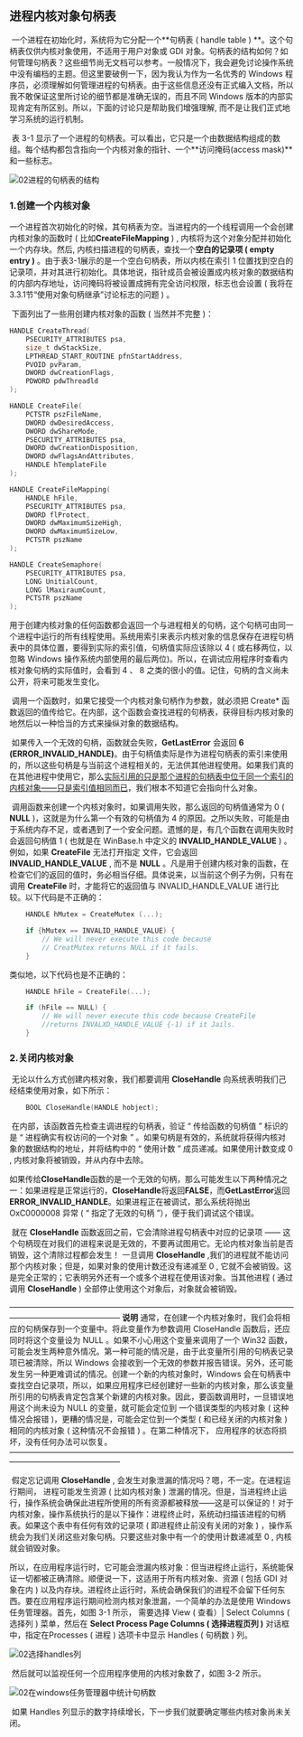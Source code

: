 ## 进程内核对象句柄表

​		一个进程在初始化时，系统将为它分配一个**句柄表 ( handle table ) **。这个句柄表仅供内核对象使用，不适用于用户对象或 GDI 对象。句柄表的结构如何？如何管理句柄表？这些细节尚无文档可以参考。一般情况下，我会避免讨论操作系统中没有编档的主题。但这里要破例一下，因为我认为作为一名优秀的 Windows 程序员，必须理解如何管理进程的句柄表。由于这些信息还没有正式编入文档，所以我不敢保证这里所讨论的细节都是准确无误的，而且不同 Windows 版本的内部实现肯定有所区别。所以，下面的讨论只是帮助我们增强理解, 而不是让我们正式地学习系统的运行机制。

​		表 3-1 显示了一个进程的句柄表。可以看出，它只是一个由数据结构组成的数组。每个结构都包含指向一个内核对象的指针、一个**访问掩码(access mask)**和一些标志。

![02进程的句柄表的结构](./markdowniamge/02进程的句柄表的结构.png)





### 1.创建一个内核对象

​		一个进程首次初始化的时候，其句柄表为空。当进程内的一个线程调用一个会创建内核对象的函数时 ( 比如**CreateFileMapping** ) , 内核将为这个对象分配并初始化一个内存块。然后, 内核扫描进程的句柄表，查找一个**空白的记录项 ( empty entry )** 。由于表3-1展示的是一个空白句柄表，所以内核在索引 1 位置找到空白的记录项，并对其进行初始化。具体地说，指针成员会被设置成内核对象的数据结构的内部内存地址，访问掩码将被设置成拥有完全访问权限，标志也会设置 ( 我将在3.3.1节“使用对象句柄继承”讨论标志的问题 ) 。

​		下面列出了一些用创建内核对象的函数 ( 当然并不完整 )：

```C++
HANDLE CreateThread(
	PSECURITY_ATTRIBUTES psa, 
    size_t dwStackSize,
	LPTHREAD_START_ROUTINE pfnStartAddress,
	PVOID pvParam,
	DWORD dwCreationFlags,
	PDWORD pdwThreadld
);

HANDLE CreateFile(
	PCTSTR pszFileName,
	DWORD dwDesiredAccess,
	DWORD dwShareMode,
	PSECURITY_ATTRIBUTES psa, 
    DWORD dwCreationDisposition, 
    DWORD dwFlagsAndAttributes, 
    HANDLE hTemplateFile
);

HANDLE CreateFileMapping( 
    HANDLE hFile, 
    PSECURITY_ATTRIBUTES psa, 
    DWORD flProtect,
	DWORD dwMaximumSizeHigh, 
    DWORD dwMaximumSizeLow, 
    PCTSTR pszName
);

HANDLE CreateSemaphore(
	PSECURITY_ATTRIBUTES psa,
	LONG UnitialCount,
	LONG lMaxiraumCount,
	PCTSTR pszName
);
```

​		用于创建内核对象的任何函数都会返回一个与进程相关的句柄，这个句柄可由同一个进程中运行的所有线程使用。系统用索引来表示内核对象的信息保存在进程句柄表中的具体位置，要得到实际的索引值，句柄值实际应该除以 4 ( 或右移两位，以忽略 Windows 操作系统内部使用的最后两位)。所以，在调试应用程序时查看内核对象句柄的实际值时，会看到 4 、 8 之类的很小的值。记住，句柄的含义尚未公开，将来可能发生变化。

​		调用一个函数时，如果它接受一个内核对象句柄作为参数，就必须把 Create* 函数返回的值传给它。在内部，这个函数会查找进程的句柄表，获得目标内核对象的地然后以一种恰当的方式来操纵对象的数据结构。

​		如果传入一个无效的句柄，函数就会失败，**GetLastError** 会返回 **6 (ERROR_INVALID_HANDLE)**。由于句柄值卖际是作为进程句柄表的索引来使用的，所以这些句柄是与当前这个进程相关的，无法供其他进程使用。如果我们真的在其他进程中使用它，那么<u>实际引用的只是那个进程的句柄表中位于同一个索引的内核对象——只是索引值相同而已</u>，我们根本不知道它会指向什么对象。

​		调用函数来创建一个内核对象时，如果调用失败，那么返回的句柄值通常为 0 ( **NULL** )，这就是为什么第一个有效的句柄值为 4 的原因。之所以失败，可能是由于系统内存不足，或者遇到了一个安全问题。遗憾的是，有几个函数在调用失败时会返回句柄值 1 ( 也就是在 WinBase.h 中定义的 **INVALID_HANDLE_VALUE** ) 。例如，如果 **CreateFile** 无法打开指定 文件，它会返回 **INVALID_HANDLE_VALUE** , 而不是 **NULL** 。凡是用于创建内核对象的函数，在检查它们的返回的值时，务必相当仔细。具体说来，以当前这个例子为例，只有在调用 **CreateFile** 时，才能将它的返回值与 INVALID_HANDLE_VALUE 进行比较。以下代码是不正确的：

```c++
	HANDLE hMutex = CreateMutex (...);

    if {hMutex == INVALID_HANDLE_VALUE) {
		// We will never execute this code because 
    	// CreatMutex returns NULL if it fails.
	}
```

类似地，以下代码也是不正确的：

```c++
	HANDLE hFile = CreateFile(...);

	if (hFile == NULL) {
		// We will never execute this code because CreateFile 
    	//returns INVALXD_HANDLE_VALUE {-1) if it Jails.
	}
```







### 2.关闭内核对象

​		无论以什么方式创建内核对象，我们都要调用 **CloseHandle** 向系统表明我们己经结束使用对象，如下所示：

```c++
	BOOL CloseHandle(HANDLE hobject);
```

​		在内部，该函数首先检查主调进程的句柄表，验证 “ 传给函数的句柄值 ” 标识的是 “ 进程确实有权访问的一个对象 ” 。如果句柄是有效的，系统就将获得内核对象的数据结构的地址，并将结构中的 “ 使用计数 ” 成员递减。如果使用计数变成 0 , 内核对象将被销毁，并从内存中去除。

​		如果传给**CloseHandle**函数的是一个无效的句柄，那么可能发生以下两种情况之一：如果进程是正常运行的，**CloseHandle**将返回**FALSE**，而**GetLastError**返回 **ERROR_INVALID_HANDLE**。如果进程正在被调试，那么系统将抛出 OxC0000008 异常 ( “ 指定了无效的句柄 ”），便于我们调试这个错误。

​		就在 **CloseHandle** 函数返回之前，它会清除进程句柄表中对应的记录项 —— 这个句柄现在对我们的进程来说是无效的，不要再试图用它。无论内核对象当前是否销毁，这个清除过程都会发生！ 一旦调用 **CloseHandle** ,我们的进程就不能访问那个内核对象；但是，如果对象的使用计数还没有递减至 0 , 它就不会被销毁。这是完全正常的；它表明另外还有一个或多个进程在使用该对象。当其他进程 ( 通过调用 **CloseHandle** ) 全部停止使用这个对象后，对象就会被销毁。

——————————————————————————————————————————————————		**说明**
		通常，在创建一个内核对象时，我们会将相应的句柄保存到一个变量中。将此变量作为参数调用 CloseHandle 函数后，还应同时将这个变量设为 NULL 。如果不小心用这个变量来调用了一个 Win32 函数，可能会发生两种意外情况。第一种可能的情况是，由于此变量所引用的句柄表记录项已被清除，所以 Windows 会接收到一个无效的参数并报告错误。另外，还可能发生另一种更难调试的情况。创建一个新的内核对象时，Windows 会在句柄表中查找空白记录项，所以，如果应用程序已经创建好一些新的内核对象，那么该变量所引用的句柄表肯定包含某个新建的内核对象。因此，要函数调用时，一旦错误地用这个尚未设为 NULL 的变量，就可能会定位到 一个错误类型的内核对象 ( 这种情况会报错 )，更糟的情况是，可能会定位到一个类型 ( 和已经关闭的内核对象 ) 相同的内核对象 ( 这种情况不会报错 ) 。在第二种情况下， 应用程序的状态将损坏，没有任何办法可以恢复。——————————————————————————————————————————————————

​		假定忘记调用 **CloseHandle** , 会发生对象泄漏的情况吗？嗯，不一定。在进程运行期间， 进程可能发生资源 ( 比如内核对象 ) 泄漏的情况。但是，当进程终止运行，操作系统会确保此进程所使用的所有资源都被释放——这是可以保证的！对于内核对象，操作系统执行的是以下操作：进程终止时，系统动扫描该进程的句柄表。如果这个表中有任何有效的记录项 ( 即进程终止前没有关闭的对象 ) ，操作系统会为我们关闭这些对象句柄。只要这些对象中有一个的使用计数递减至 0 , 内核就会销毁对象。

​		所以，在应用程序运行时，它可能会泄漏内核对象：但当进程终止运行，系统能保证一切都被正确清除。顺便说一下，这适用于所有内核对象、资源 ( 包括 GDI 对象在内 ) 以及内存块。进程终止运行时，系统会确保我们的进程不会留下任何东西。要在应用程序运行期间检测内核对象泄漏，一个简单的办法是使用 Windows 任务管理器。首先，如图 3-1 所示， 需要选择 View ( 查看）| Select Columns ( 选择列 ) 菜单，然后在 **Select Process Page Columns ( 选择进程页列 )** 对话框中，指定在Processes ( 进程 ) 选项卡中显示 Handles ( 句柄数 ) 列。

![02选择handles列](./markdowniamge/02选择handles列.png)

​		然后就可以监视任何一个应用程序使用的内核对象数了，如图 3-2 所示。

![02在windows任务管理器中统计句柄数](./markdowniamge/02在windows任务管理器中统计句柄数.png)

​		如果 Handles 列显示的数字持续增长，下一步我们就要确定哪些内核对象尚未关闭。

